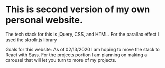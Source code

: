 # This is second version of my own personal website.
  The tech stack for this is jQuery, CSS, and HTML.
  For the parallax effect I used the skrollr.js library

  Goals for this website:
  As of 02/13/2020 I am hoping to move the stack to React with Sass.
  For the projects portion I am planning on making a carousel that will let you turn to more of my projects.

